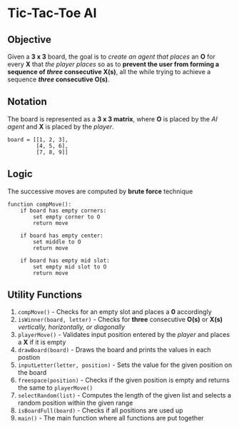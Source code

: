 # Tic-Tac-Toe AI

## Objective

Given a **3 x 3** board, the goal is to *create an agent that places* an **O** for every **X** that *the player places* so as to **prevent the user from forming a sequence of
*three* consecutive X(s)**, all the while trying to achieve a sequence ***three* consecutive O(s)**.

## Notation

The board is represented as a **3 x 3 matrix**, where **O** is placed by the *AI agent* and **X** is placed by the *player*.

    board = [[1, 2, 3],
             [4, 5, 6],
             [7, 8, 9]]

## Logic

The successive moves are computed by **brute force** technique

    function compMove():
        if board has empty corners:
            set empty corner to O
            return move

        if board has empty center:
            set middle to O
            return move
            
        if board has empty mid slot:
            set empty mid slot to O
            return move
            
## Utility Functions

1. `compMove()` - Checks for an empty slot and places a **0** accordingly
2. `isWinner(board, letter)` - Checks for **three** consecutive **O(s)** or **X(s)** *vertically, horizontally, or diagonally*
3. `playerMove()` - Validates input position entered by the *player* and places a **X** if it is empty
4. `drawBoard(board)` - Draws the board and prints the values in each postion
5. `inputLetter(letter, position)` - Sets the value for the given position on the board
6. `freespace(position)` - Checks if the given position is empty and returns the same to `playerMove()`
7. `selectRandom(list)` - Computes the length of the given list and selects a random position within the given range
8. `isBoardFull(board)` - Checks if all positions are used up
9. `main()` - The main function where all functions are put together
